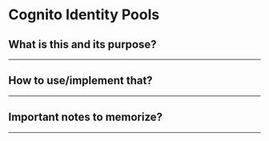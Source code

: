 # Cognito Identity Pools

## What is this and its purpose?

---

## How to use/implement that?

---

## Important notes to memorize?

---
